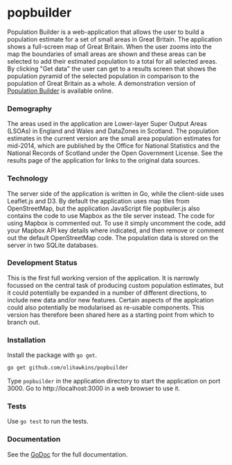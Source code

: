 # popbuilder
Population Builder is a web-application that allows the user to build a population estimate for a set of small areas in Great Britain. The application shows a full-screen map of Great Britain. When the user zooms into the map the boundaries of small areas are shown and these areas can be selected to add their estimated population to a total for all selected areas. By clicking "Get data" the user can get to a results screen that shows the population pyramid of the selected population in comparison to the population of Great Britain as a whole. A demonstration version of [Population Builder][pb] is available online.

### Demography

The areas used in the application are Lower-layer Super Output Areas (LSOAs) in England and Wales and DataZones in Scotland. The population estimates in the current version are the small area population estimates for mid-2014, which are published by the Office for National Statistics and the National Records of Scotland under the Open Government License. See the results page of the application for links to the original data sources.

### Technology

The server side of the application is written in Go, while the client-side uses Leaflet.js and D3. By default the application uses map tiles from OpenStreetMap, but the application JavaScript file popbuiler.js also contains the code to use Mapbox as the tile server instead. The code for using Mapbox is commented out. To use it simply uncomment the code, add your Mapbox API key details where indicated, and then remove or comment out the default OpenStreetMap code. The population data is stored on the server in two SQLite databases.

### Development Status

This is the first full working version of the application. It is narrowly focussed on the central task of producing custom population estimates, but it could potentially be expanded in a number of different directions, to include new data and/or new features. Certain aspects of the applcation could also potentially be modularised as re-usable components. This version has therefore been shared here as a starting point from which to branch out.

### Installation
Install the package with `go get`.

```sh
go get github.com/olihawkins/popbuilder
```

Type `popbuilder` in the application directory to start the application on port 3000. Go to http://localhost:3000 in a web browser to use it.

### Tests
Use `go test` to run the tests.

### Documentation
See the [GoDoc][gd] for the full documentation.

   [pb]: <http://olihawkins.com/projects/popbuilder>
   [gd]: <https://godoc.org/github.com/olihawkins/popbuilder>
